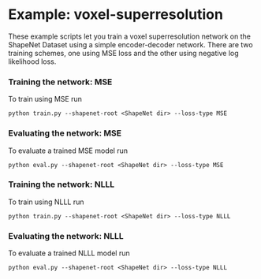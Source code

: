 # Example: voxel-superresolution

These example scripts let you train a voxel superresolution network on the ShapeNet Dataset using a simple encoder-decoder network. There are two training schemes, one using MSE loss and the other using negative log likelihood loss. 


### Training the network: MSE

To train using MSE run
```
python train.py --shapenet-root <ShapeNet dir> --loss-type MSE
```


### Evaluating the network: MSE

To evaluate a trained MSE model run 
```
python eval.py --shapenet-root <ShapeNet dir> --loss-type MSE
```

### Training the network: NLLL

To train using NLLL run
```
python train.py --shapenet-root <ShapeNet dir> --loss-type NLLL
```


### Evaluating the network: NLLL

To evaluate a trained NLLL model run 
```
python eval.py --shapenet-root <ShapeNet dir> --loss-type NLLL
```

